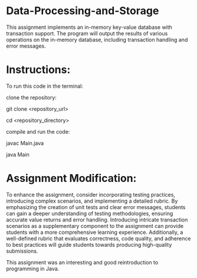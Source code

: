# Data-Processing-and-Storage
This assignment implements an in-memory key-value database with transaction support. The program will output the results of various operations on the in-memory database, including transaction handling and error messages.

# Instructions:
To run this code in the terminal:

clone the repository: 

git clone <repository_url>

cd <repository_directory>


compile and run the code:

javac Main.java

java Main

# Assignment Modification:
To enhance the assignment, consider incorporating testing practices, introducing complex scenarios, and implementing a detailed rubric. By emphasizing the creation of unit tests and clear error messages, students can gain a deeper understanding of testing methodologies, ensuring accurate value returns and error handling. Introducing intricate transaction scenarios as a supplementary component to the assignment can provide students with a more comprehensive learning experience. Additionally, a well-defined rubric that evaluates correctness, code quality, and adherence to best practices will guide students towards producing high-quality submissions.

This assignment was an interesting and good reintroduction to programming in Java.